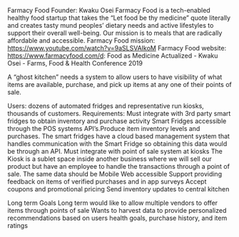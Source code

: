 Farmacy Food
Founder: Kwaku Osei
Farmacy Food is a tech-enabled healthy food startup that takes the “Let food be thy medicine” quote literally and creates tasty mund peoples’ dietary needs and active lifestyles to support their overall well-being. Our mission is to meals that are radically affordable and accessible.
Farmacy Food mission: https://www.youtube.com/watch?v=9aSLSVAIkoM
Farmacy Food website: https://www.farmacyfood.com/d: Food as Medicine Actualized - Kwaku Osei - Farms, Food & Health Conference 2019


A “ghost kitchen” needs a system to allow users to have visibility of what items are available, purchase, and pick up items at any one of their points of sale.

Users: dozens of automated fridges and representative run kiosks, thousands of customers.
Requirements:
Must integrate with 3rd party smart fridges to obtain inventory and purchase activity
Smart Fridges accessible through the POS systems API’s.Produce item inventory levels and purchases. The smart fridges have a cloud based management system that handles communication with the Smart Fridge so obtaining this data would be through an API.
Must integrate with point of sale system at kiosks
The Kiosk is a sublet space inside another business where we will sell our product but have an employee to handle the transactions through a point of sale. The same data should be 
Mobile  Web accessible
Support providing feedback on items of verified purchases and in app surveys
Accept coupons and promotional pricing
Send inventory updates to central kitchen


Long term Goals
Long term would like to allow multiple vendors to offer items through points of sale
Wants to harvest data to provide personalized recommendations based on users health goals, purchase history, and item ratings
